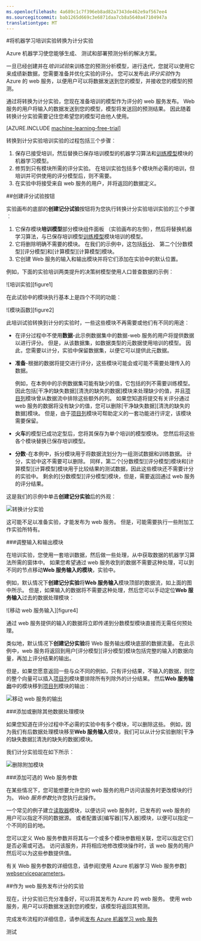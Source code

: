```yaml
---
ms.openlocfilehash: 4a689c1c7f396eb8ad82a7343de462e9af567ee4
ms.sourcegitcommit: bab1265d669c3e6871daa7cb8a5640a47104947a
translationtype: MT
---
```

<properties 
    pageTitle="将机器学习培训实验转换为分数 |Microsoft Azure" 
    description="如何将机器学习培训实验，用于培训您的预测分析模型，在计分的实验可以作为 web 服务发布到。" 
    services="machine-learning" 
    documentationCenter="" 
    authors="garyericson" 
    manager="paulettm" 
    editor="cgronlun"/>

<tags 
    ms.service="machine-learning" 
    ms.workload="data-services" 
    ms.tgt_pltfrm="na" 
    ms.devlang="na" 
    ms.topic="article" 
    ms.date="07/10/2015" 
    ms.author="garye"/>

#将机器学习培训实验转换为计分实验

Azure 机器学习使您能够生成、 测试和部署预测分析的解决方案。 

一旦已经创建并在*培训试验*来训练您的预测分析模型，进行迭代，您就可以使用它来成绩新数据，您需要准备并优化实验的评分。 您可以发布此*评分实验*作为 Azure 的 web 服务，以便用户可以将数据发送到您的模型，并接收您的模型的预测。

通过将转换为计分实验，您现在准备培训的模型作为评分的 web 服务发布。 Web 服务的用户将输入的数据发送到您的模型，模型将发送回的预测结果。 因此随着转换计分实验需要记住您希望您的模型可由他人使用。

[AZURE.INCLUDE [machine-learning-free-trial](../../includes/machine-learning-free-trial.md)]

转换到计分实验培训实验的过程包括三个步骤︰

1.  保存已接受培训，然后替换已保存培训模型的机器学习算法和[训练模型][火车模型]模块的机器学习模型。
2.  修剪到只有模块所需的评分实验。 在培训实验包括多个模块所必需的培训，但培训并可供使用的评分模型后，则不需要。
3.  在实验中将接受来自 web 服务的用户，并将返回的数据定义。

##创建评分试验按钮

实验画布的底部的**创建记分试验**按钮将为您执行转换计分实验培训实验的三个步骤︰

1.  它保存模块**培训模型**部分模块组件面板 （实验画布的左侧），然后将替换机器学习算法，与已保存培训模型[训练模型][火车模型]模块培训的模型。 
2.  它将删除明确不需要的模块。 在我们的示例中，这包括[拆分][拆分]、 第二个[分数模型][评分模型]和[计算模型][计算模型]模块。
3.  它创建 Web 服务的输入和输出模块并将它们添加在实验中的默认位置。

例如，下面的实验培训两类提升的决策树模型使用人口普查数据的示例︰

![培训实验][figure1]

在此试验中的模块执行基本上是四个不同的功能︰

![模块函数][figure2]

此培训试验转换到计分的实验时，一些这些模块不再需要或他们有不同的用途︰

- 在评分过程中不使用**数据**-此示例数据集中的数据-web 服务的用户将提供数据以进行评分。 但是，从该数据集，如数据类型的元数据使用培训的模型。 因此，您需要以计分，实验中保留数据集，以便它可以提供此元数据。

- **准备**-根据的数据将提交进行评分，这些模块可能会或可能不需要处理传入的数据。 

    例如，在本例中的示例数据集可能有缺少的值，它包括的列不需要训练模型。 因此包括[干净的缺失数据][清洗的缺失的数据]模块来处理缺少的值，并且[项目列][项目列]模块曾从数据流中排除这些额外的列。 如果您知道将提交有关评分通过 web 服务的数据将没有缺少的值，您可以删除[干净缺失数据][清洗的缺失的数据]模块。 但是，由于[项目列][项目列]模块可帮助定义的一套功能进行评定，该模块需要保留。

- **火车**的模型已成功定型后，您将其保存为单个培训的模型模块。 您然后将这些各个模块替换已保存培训模型。

- **分数**-在本例中，拆分模块用于将数据流划分为一组测试数据和训练数据。 计分，实验中这不需要可以删除。 同样，第二个[分数模型][评分模型]模块和[计算模型][计算模型]模块用于比较结果的测试数据，因此这些模块还不需要计分的实验中。 剩余的[分数模型][评分模型]模块，但是，需要返回通过 web 服务的评分结果。

这是我们的示例中单击**创建记分实验**后的外观︰ 

![转换计分实验][figure3]

这可能不足以准备实验，才能发布为 web 服务。 但是，可能需要执行一些附加工作实验所特有。

###调整输入和输出模块

在培训实验，您使用一套培训数据，然后做一些处理，从中获取数据的机器学习算法所需的窗体中。 如果您希望通过 web 服务收到的数据不需要这种处理，可以到不同的节点移动**Web 服务输入的模块**，实验中。

例如，默认情况下**创建记分实验**将**Web 服务输入**模块顶部的数据流，如上面的图中所示。 但是，如果输入的数据将不需要这种处理，然后您可以手动定位**Web 服务输入**过去的数据处理模块︰

![移动 web 服务输入][figure4]

通过 web 服务提供的输入的数据将立即传递到分数模型模块直接而无需任何预处理。

类似地，默认情况下**创建记分实验**将 Web 服务输出模块底部的数据流量。 在此示例中，web 服务将返回到用户[评分模型][评分模型]模块包括完整的输入的数据向量，再加上评分结果的输出。

但是，如果您愿意返回一些与众不同的例如，只有评分结果，不输入的数据，则您的整个向量可以插入[项目列][项目列]模块要排除所有列除外的计分结果。 然后**Web 服务输出**中的模块移到[项目列][项目列]模块的输出︰

![移动 web 服务的输出][figure5]

###添加或删除其他数据处理模块

如果您知道在评分过程中不必需的实验中有多个模块，可以删除这些。 例如，因为我们有后数据处理模块移至**Web 服务输入**模块，我们可以从计分实验删除[干净的缺失数据][清洗的缺失的数据]模块。 

我们计分实验现在如下所示︰

![删除附加模块][figure6]

###添加可选的 Web 服务参数

在某些情况下，您可能想要允许您的 web 服务的用户访问该服务时更改模块的行为。 *Web 服务参数*允许您执行此操作。

一个常见的例子建立[读取器][读取器]模块，以便访问 web 服务时，已发布的 web 服务的用户可以指定不同的数据源。 或者配置该[编写器][写入器]模块，以便可以指定一个不同的目的地。 

您可以定义 Web 服务参数并将其与一个或多个模块参数相关联，您可以指定它们是否必需或可选。 访问该服务，并将相应地修改模块操作时，该 web 服务的用户然后可以为这些参数提供值。

有关 Web 服务参数的详细信息，请参阅[使用 Azure 机器学习 Web 服务参数] [webserviceparameters]。

[webserviceparameters]: machine-learning-web-service-parameters.md


##作为 web 服务发布计分的实验

现在，计分实验已充分准备好，可以将其发布为 Azure 的 web 服务。 使用 web 服务，用户可以将数据发送到您的模型，该模型将返回其预测。

完成发布流程的详细信息，请参阅[发布 Azure 机器学习 web 服务][发布]

[发布]: machine-learning-publish-a-machine-learning-web-service.md


<!-- Images -->
[图 1]:./media/machine-learning-convert-training-experiment-to-scoring-experiment/figure1.png
[图 2]:./media/machine-learning-convert-training-experiment-to-scoring-experiment/figure2.png
[figure3]:./media/machine-learning-convert-training-experiment-to-scoring-experiment/figure3.png
[图 4]:./media/machine-learning-convert-training-experiment-to-scoring-experiment/figure4.png
[figure5]:./media/machine-learning-convert-training-experiment-to-scoring-experiment/figure5.png
[figure6]:./media/machine-learning-convert-training-experiment-to-scoring-experiment/figure6.png


<!-- Module References -->
[清洁的缺失的数据]: https://msdn.microsoft.com/library/azure/d2c5ca2f-7323-41a3-9b7e-da917c99f0c4/
[评估模型]: https://msdn.microsoft.com/library/azure/927d65ac-3b50-4694-9903-20f6c1672089/
[项目列]: https://msdn.microsoft.com/library/azure/1ec722fa-b623-4e26-a44e-a50c6d726223/
[读取器]: https://msdn.microsoft.com/library/azure/4e1b0fe6-aded-4b3f-a36f-39b8862b9004/
[分数模型]: https://msdn.microsoft.com/library/azure/401b4f92-e724-4d5a-be81-d5b0ff9bdb33/
[拆分]: https://msdn.microsoft.com/library/azure/70530644-c97a-4ab6-85f7-88bf30a8be5f/
[火车模型]: https://msdn.microsoft.com/library/azure/5cc7053e-aa30-450d-96c0-dae4be720977/
[编写器]: https://msdn.microsoft.com/library/azure/7a391181-b6a7-4ad4-b82d-e419c0d6522c/
 
测试
